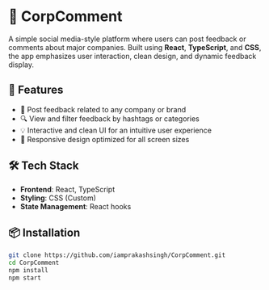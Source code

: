 # 💬 CorpComment

A simple social media-style platform where users can post feedback or comments about major companies. Built using **React**, **TypeScript**, and **CSS**, the app emphasizes user interaction, clean design, and dynamic feedback display.

## 🚀 Features

- 📝 Post feedback related to any company or brand
- 🔍 View and filter feedback by hashtags or categories
- 💡 Interactive and clean UI for an intuitive user experience
- 📱 Responsive design optimized for all screen sizes

## 🛠️ Tech Stack

- **Frontend**: React, TypeScript
- **Styling**: CSS (Custom)
- **State Management**: React hooks

## 📦 Installation

```bash
git clone https://github.com/iamprakashsingh/CorpComment.git
cd CorpComment
npm install
npm start
